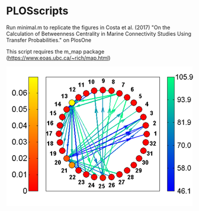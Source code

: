 # PLOSscripts

Run minimal.m to replicate the figures in Costa et al. (2017) 
"On the Calculation of Betweenness Centrality in Marine Connectivity Studies Using Transfer Probabilities." on PlosOne

This script requires the m_map package (https://www.eoas.ubc.ca/~rich/map.html)

![](https://github.com/costaandrea/PLOSscripts/blob/master/net.png)
